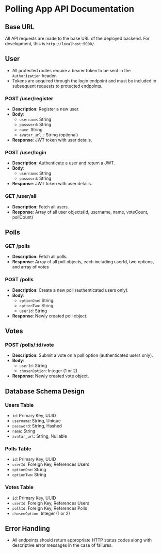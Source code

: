 # Polling App API Documentation

## Base URL

All API requests are made to the base URL of the deployed backend. For development, this is `http://localhost:5000/`.

## User

- All protected routes require a bearer token to be sent in the `Authorization` header.
- Tokens are acquired through the login endpoint and must be included in subsequent requests to protected endpoints.

### POST /user/register

- **Description**: Register a new user.
- **Body**:
  - `username`: String
  - `password`: String
  - `name`: String
  - `avatar_url_`: String (optional)
- **Response**: JWT token with user details.

### POST /user/login

- **Description**: Authenticate a user and return a JWT.
- **Body**:
  - `username`: String
  - `password`: String
- **Response**: JWT token with user details.

### GET /user/all

- **Description**: Fetch all users.
- **Response**: Array of all user objects(id, username, name, voteCount, pollCount)

## Polls

### GET /polls

- **Description**: Fetch all polls.
- **Response**: Array of all poll objects, each including userId, two options, and array of votes

### POST /polls

- **Description**: Create a new poll (authenticated users only).
- **Body**:
  - `optionOne`: String
  - `optionTwo`: String
  - `userId`: String
- **Response**: Newly created poll object.

## Votes

### POST /polls/:id/vote

- **Description**: Submit a vote on a poll option (authenticated users only).
- **Body**:
  - `userId`: String
  - `chosenOption`: Integer (1 or 2)
- **Response**: Newly created vote object.

## Database Schema Design

### Users Table

- `id`: Primary Key, UUID
- `username`: String, Unique
- `password`: String, Hashed
- `name`: String
- `avatar_url`: String, Nullable

### Polls Table

- `id`: Primary Key, UUID
- `userId`: Foreign Key, References Users
- `optionOne`: String
- `optionTwo`: String

### Votes Table

- `id`: Primary Key, UUID
- `userId`: Foreign Key, References Users
- `pollId`: Foreign Key, References Polls
- `chosenOption`: Integer (1 or 2)

## Error Handling

- All endpoints should return appropriate HTTP status codes along with descriptive error messages in the case of failures.
